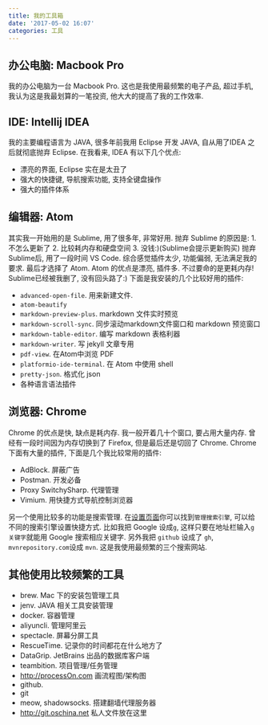 ```yaml
---
title: 我的工具箱
date: '2017-05-02 16:07'
categories: 工具
---
```


## 办公电脑: Macbook Pro
我的办公电脑为一台 Macbook Pro. 这也是我使用最频繁的电子产品, 超过手机, 我认为这是我最划算的一笔投资, 他大大的提高了我的工作效率.

## IDE: Intellij IDEA
我的主要编程语言为 JAVA, 很多年前我用 Eclipse 开发 JAVA, 自从用了IDEA 之后就彻底抛弃 Eclipse. 在我看来, IDEA 有以下几个优点:
- 漂亮的界面, Eclipse 实在是太丑了
- 强大的快捷键, 导航搜索功能, 支持全键盘操作
- 强大的插件体系

## 编辑器: Atom
其实我一开始用的是 Sublime, 用了很多年, 非常好用. 抛弃 Sublime 的原因是: 1. 不怎么更新了 2. 比较耗内存和硬盘空间 3. 没钱:)(Sublime会提示更新购买)
抛弃 Sublime后, 用了一段时间 VS Code. 综合感觉插件太少, 功能偏弱, 无法满足我的要求.
最后才选择了 Atom. Atom 的优点是漂亮, 插件多. 不过要命的是更耗内存! Sublime已经被我删了, 没有回头路了:)
下面是我安装的几个比较好用的插件:
- `advanced-open-file`. 用来新建文件.
- `atom-beautify`
- `markdown-preview-plus`. markdown 文件实时预览
- `markdown-scroll-sync`. 同步滚动markdown文件窗口和 markdown 预览窗口
- `markdown-table-editor`. 编写 markdown 表格利器
- `markdown-writer`. 写 jekyll 文章专用
- `pdf-view`. 在Atom中浏览 PDF
- `platformio-ide-terminal`. 在 Atom 中使用 shell
- `pretty-json`. 格式化 json
- 各种语言语法插件

## 浏览器: Chrome
Chrome 的优点是快, 缺点是耗内存. 我一般开着几十个窗口, 要占用大量内存. 曾经有一段时间因为内存切换到了 Firefox, 但是最后还是切回了 Chrome.
Chrome 下面有大量的插件, 下面是几个我比较常用的插件:
- AdBlock. 屏蔽广告
- Postman. 开发必备
- Proxy SwitchySharp. 代理管理
- Vimium. 用快捷方式导航控制浏览器

另一个使用比较多的功能是搜索管理. 在[设置页面](chrome://settings/)你可以找到`管理搜索引擎`, 可以给不同的搜索引擎设置快捷方式. 比如我把 Google 设成`g`, 这样只要在地址栏输入`g 关键字`就能用 Google 搜索相应关键字. 另外我把 `github` 设成了 `gh`, `mvnrepository.com`设成 `mvn`. 这是我使用最频繁的三个搜索网站.

## 其他使用比较频繁的工具
- brew. Mac 下的安装包管理工具
- jenv. JAVA 相关工具安装管理
- docker. 容器管理
- aliyuncli. 管理阿里云
- spectacle. 屏幕分屏工具
- RescueTime. 记录你的时间都花在什么地方了
- DataGrip. JetBrains 出品的数据库客户端
- teambition. 项目管理/任务管理
- http://processOn.com  画流程图/架构图
- github.
- git
- meow, shadowsocks. 搭建翻墙代理服务器
- http://git.oschina.net 私人文件放在这里
